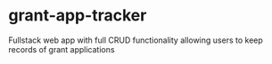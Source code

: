 # grant-app-tracker
Fullstack web app with full CRUD functionality allowing users to keep records of grant applications
